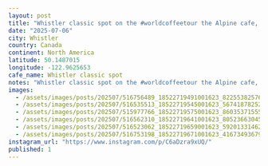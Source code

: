 ```yaml
---
layout: post
title: "Whistler classic spot on the #worldcoffeetour the Alpine cafe, great break and friendly vibes, they--ve added heaps of capacity since I was last here."
date: "2025-07-06"
city: Whistler
country: Canada
continent: North America
latitude: 50.1487015
longitude: -122.9625653
cafe_name: Whistler classic spot
notes: "Whistler classic spot on the #worldcoffeetour the Alpine cafe, great break and friendly vibes, they--ve added heaps of capacity since I was last here."
images: 
  - /assets/images/posts/202507/516756489_18522719491001623_8225538257689411533_n_17936077098059882.jpg
  - /assets/images/posts/202507/516535513_18522719545001623_567418782527272014_n_18166243084315396.jpg
  - /assets/images/posts/202507/515977766_18522719575001623_8603537155533849773_n_17959962116796637.jpg
  - /assets/images/posts/202507/516562310_18522719641001623_8052366304562729881_n_18060075215196326.jpg
  - /assets/images/posts/202507/516523062_18522719659001623_5920133146270824823_n_17869315386402267.jpg
  - /assets/images/posts/202507/516753198_18522719671001623_4167349367909210104_n_18514857994017660.jpg
instagram_url: "https://www.instagram.com/p/C6aDzra9xUQ/"
published: 1
---
```

